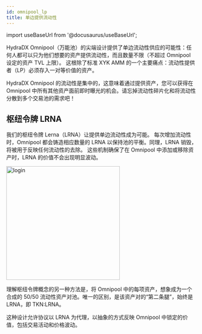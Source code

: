 ```yaml
---
id: omnipool_lp
title: 单边提供流动性
---
```


import useBaseUrl from '@docusaurus/useBaseUrl';

HydraDX Omnipool（万能池）的尖端设计提供了单边流动性供应的可能性：任何人都可以只为他们想要的资产提供流动性，而且数量不限（不超过 Omnipool 设定的资产 TVL 上限）。 这根除了标准 XYK AMM 的一个主要痛点：流动性提供者（LP）必须存入一对等价值的资产。 

HydraDX Omnipool 的流动性是集中的，这意味着通过提供资产，您可以获得在 Omnipool 中所有其他资产面前即时曝光的机会。请忘掉流动性碎片化和将流动性分散到多个交易池的需求吧！

## 枢纽令牌 LRNA

我们的枢纽令牌 Lerna（LRNA）让提供单边流动性成为可能。 每次增加流动性时，Omnipool 都会铸造相应数量的 LRNA 以保持池的平衡。同理，LRNA 销毁，将被用于反映任何流动性的去除。 这些机制确保了在 Omnipool 中添加或移除资产时，LRNA 的价值不会出现明显波动。

<div style={{textAlign: 'center'}}>
  <img alt="login" src={useBaseUrl('/omnipool/lrna.png')} width="300px" />
</div>


理解枢纽令牌概念的另一种方法是，将 Omnipool 中的每项资产，想象成为一个合成的 50/50 流动性资产对池。唯一的区别，是该资产对的“第二条腿”，始终是 LRNA，即 TKN:LRNA。

这种设计允许协议以 LRNA 为代理，以抽象的方式反映 Omnipool 中锁定的价值，包括交易活动和价格波动。


